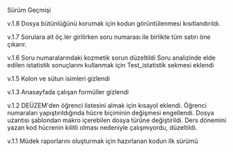 Sürüm Geçmişi

v.1.8
Dosya bütünlüğünü korumak için kodun görüntülenmesi kısıtlandırıldı.

v.1.7
Sorulara ait öç.ler girilirken soru numarası ile birlikte tüm satırı öne çıkarır.

v.1.6
Soru numaralarındaki kozmetik sorun düzeltildi
Soru analizinde elde edilen istatistik sonuçlarını kullanmak için Test_istatistik sekmesi eklendi

v.1.5
Kolon ve sütun isimleri gizlendi

v.1.3
Anasayfada çalışan formüller gizlendi

v.1.2
DEÜZEM'den öğrenci listesini almak için kısayol eklendi.
Öğrenci numaraları yapıştırıldığında hücre biçiminin değişmesi engellendi.
Dosya uzantısı şablondan makro içerebilen dosya türüne değiştirildi.
Ders dönemini yazan kod hücrenin kilitli olması nedeniyle çalışmıyordu, düzeltildi.

v.1.1
Müdek raporlarını oluşturmak için hazırlanan kodun ilk sürümü
